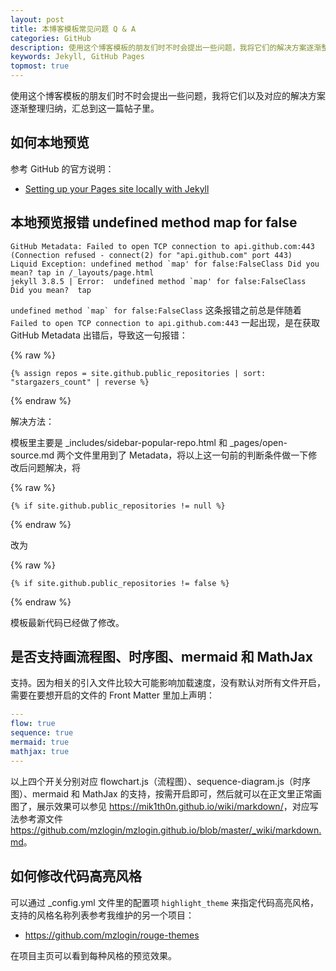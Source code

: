 ```yaml
---
layout: post
title: 本博客模板常见问题 Q & A
categories: GitHub
description: 使用这个博客模板的朋友们时不时会提出一些问题，我将它们的解决方案逐渐整理归纳，汇总到这一篇帖子里。
keywords: Jekyll, GitHub Pages
topmost: true
---
```


使用这个博客模板的朋友们时不时会提出一些问题，我将它们以及对应的解决方案逐渐整理归纳，汇总到这一篇帖子里。

## 如何本地预览

参考 GitHub 的官方说明：

- [Setting up your Pages site locally with Jekyll](https://help.github.com/articles/setting-up-your-pages-site-locally-with-jekyll/)

## 本地预览报错 undefined method map for false

```
GitHub Metadata: Failed to open TCP connection to api.github.com:443 (Connection refused - connect(2) for "api.github.com" port 443)
Liquid Exception: undefined method `map' for false:FalseClass Did you mean? tap in /_layouts/page.html
jekyll 3.8.5 | Error:  undefined method `map' for false:FalseClass
Did you mean?  tap
```

``undefined method `map` for false:FalseClass`` 这条报错之前总是伴随着 `Failed to open TCP connection to api.github.com:443` 一起出现，是在获取 GitHub Metadata 出错后，导致这一句报错：

{% raw %}
```liquid
{% assign repos = site.github.public_repositories | sort: "stargazers_count" | reverse %}
```
{% endraw %}

解决方法：

模板里主要是 _includes/sidebar-popular-repo.html 和 _pages/open-source.md 两个文件里用到了 Metadata，将以上这一句前的判断条件做一下修改后问题解决，将

{% raw %}
```liquid
{% if site.github.public_repositories != null %}
```
{% endraw %}

改为

{% raw %}
```liquid
{% if site.github.public_repositories != false %}
```
{% endraw %}

模板最新代码已经做了修改。

## 是否支持画流程图、时序图、mermaid 和 MathJax

支持。因为相关的引入文件比较大可能影响加载速度，没有默认对所有文件开启，需要在要想开启的文件的 Front Matter 里加上声明：

```yaml
---
flow: true
sequence: true
mermaid: true
mathjax: true
---
```

以上四个开关分别对应 flowchart.js（流程图）、sequence-diagram.js（时序图）、mermaid 和 MathJax 的支持，按需开启即可，然后就可以在正文里正常画图了，展示效果可以参见 <https://mik1th0n.github.io/wiki/markdown/>，对应写法参考源文件 <https://github.com/mzlogin/mzlogin.github.io/blob/master/_wiki/markdown.md>。

## 如何修改代码高亮风格

可以通过 _config.yml 文件里的配置项 `highlight_theme` 来指定代码高亮风格，支持的风格名称列表参考我维护的另一个项目：

- <https://github.com/mzlogin/rouge-themes>

在项目主页可以看到每种风格的预览效果。
